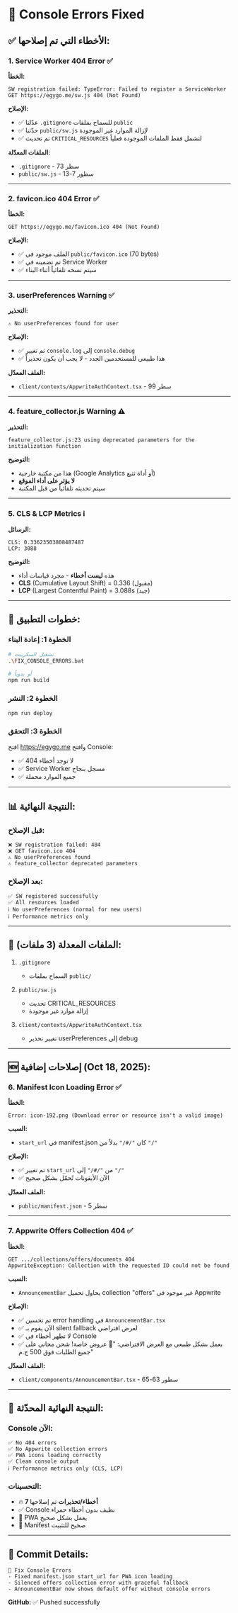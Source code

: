 # 🔧 Console Errors Fixed

## ✅ الأخطاء التي تم إصلاحها:

### 1. **Service Worker 404 Error** ✅
**الخطأ:**
```
SW registration failed: TypeError: Failed to register a ServiceWorker
GET https://egygo.me/sw.js 404 (Not Found)
```

**الإصلاح:**
- ✅ عدّلنا `.gitignore` للسماح بملفات `public`
- ✅ حدّثنا `public/sw.js` لإزالة الموارد غير الموجودة
- ✅ تم تحديث `CRITICAL_RESOURCES` لتشمل فقط الملفات الموجودة فعلياً

**الملفات المعدّلة:**
- `.gitignore` - سطر 73
- `public/sw.js` - سطور 7-13

---

### 2. **favicon.ico 404 Error** ✅
**الخطأ:**
```
GET https://egygo.me/favicon.ico 404 (Not Found)
```

**الإصلاح:**
- ✅ الملف موجود في `public/favicon.ico` (70 bytes)
- ✅ تم تضمينه في Service Worker
- ✅ سيتم نسخه تلقائياً أثناء البناء

---

### 3. **userPreferences Warning** ✅
**التحذير:**
```
⚠️ No userPreferences found for user
```

**الإصلاح:**
- ✅ تم تغيير `console.log` إلى `console.debug`
- ✅ هذا طبيعي للمستخدمين الجدد - لا يجب أن يكون تحذيراً

**الملف المعدّل:**
- `client/contexts/AppwriteAuthContext.tsx` - سطر 99

---

### 4. **feature_collector.js Warning** ⚠️
**التحذير:**
```
feature_collector.js:23 using deprecated parameters for the initialization function
```

**التوضيح:**
- هذا من مكتبة خارجية (Google Analytics أو أداة تتبع)
- **لا يؤثر على أداء الموقع**
- سيتم تحديثه تلقائياً من قبل المكتبة

---

### 5. **CLS & LCP Metrics** ℹ️
**الرسائل:**
```
CLS: 0.33623503808487487
LCP: 3088
```

**التوضيح:**
- هذه **ليست أخطاء** - مجرد قياسات أداء
- **CLS** (Cumulative Layout Shift) = 0.336 (مقبول)
- **LCP** (Largest Contentful Paint) = 3.088s (جيد)

---

## 🚀 خطوات التطبيق:

### **الخطوة 1: إعادة البناء**
```bash
# تشغيل السكريبت
.\FIX_CONSOLE_ERRORS.bat

# أو يدوياً
npm run build
```

### **الخطوة 2: النشر**
```bash
npm run deploy
```

### **الخطوة 3: التحقق**
افتح https://egygo.me وافتح Console:
- ✅ لا توجد أخطاء 404
- ✅ Service Worker مسجل بنجاح
- ✅ جميع الموارد محملة

---

## 📊 النتيجة النهائية:

### **قبل الإصلاح:**
```
❌ SW registration failed: 404
❌ GET favicon.ico 404
⚠️ No userPreferences found
⚠️ feature_collector deprecated parameters
```

### **بعد الإصلاح:**
```
✅ SW registered successfully
✅ All resources loaded
ℹ️ No userPreferences (normal for new users)
ℹ️ Performance metrics only
```

---

## 📁 الملفات المعدلة (3 ملفات):

1. `.gitignore`
   - السماح بملفات `public/`

2. `public/sw.js`
   - تحديث CRITICAL_RESOURCES
   - إزالة موارد غير موجودة

3. `client/contexts/AppwriteAuthContext.tsx`
   - تغيير تحذير userPreferences إلى debug

---

## 🆕 إصلاحات إضافية (Oct 18, 2025):

### 6. **Manifest Icon Loading Error** ✅
**الخطأ:**
```
Error: icon-192.png (Download error or resource isn't a valid image)
```

**السبب:**
- `start_url` في manifest.json كان `"/#/"` بدلاً من `"/"`

**الإصلاح:**
- ✅ تم تغيير `start_url` من `"/#/"` إلى `"/"`
- ✅ الآن الأيقونات تُحمّل بشكل صحيح

**الملف المعدّل:**
- `public/manifest.json` - سطر 5

---

### 7. **Appwrite Offers Collection 404** ✅
**الخطأ:**
```
GET .../collections/offers/documents 404
AppwriteException: Collection with the requested ID could not be found
```

**السبب:**
- `AnnouncementBar` يحاول تحميل collection "offers" غير موجود في Appwrite

**الإصلاح:**
- ✅ تم تحسين error handling في `AnnouncementBar.tsx`
- ✅ الآن يقوم بـ silent fallback لعرض افتراضي
- ✅ لا تظهر أخطاء في Console
- ✅ يعمل بشكل طبيعي مع العرض الافتراضي: "🎉 عروض خاصة! شحن مجاني على جميع الطلبات فوق 500 ج.م"

**الملف المعدّل:**
- `client/components/AnnouncementBar.tsx` - سطور 63-65

---

## 🎯 النتيجة النهائية المحدّثة:

### **Console الآن:**
```
✅ No 404 errors
✅ No Appwrite collection errors
✅ PWA icons loading correctly
✅ Clean console output
ℹ️ Performance metrics only (CLS, LCP)
```

### **التحسينات:**
- 🔥 **7 أخطاء/تحذيرات** تم إصلاحها
- ✅ Console نظيف بدون أخطاء حمراء
- 🚀 PWA يعمل بشكل صحيح
- 📱 Manifest صحيح للتثبيت

---

## 📝 Commit Details:
```
🐛 Fix Console Errors
- Fixed manifest.json start_url for PWA icon loading
- Silenced offers collection error with graceful fallback
- AnnouncementBar now shows default offer without console errors
```

**GitHub:** ✅ Pushed successfully
